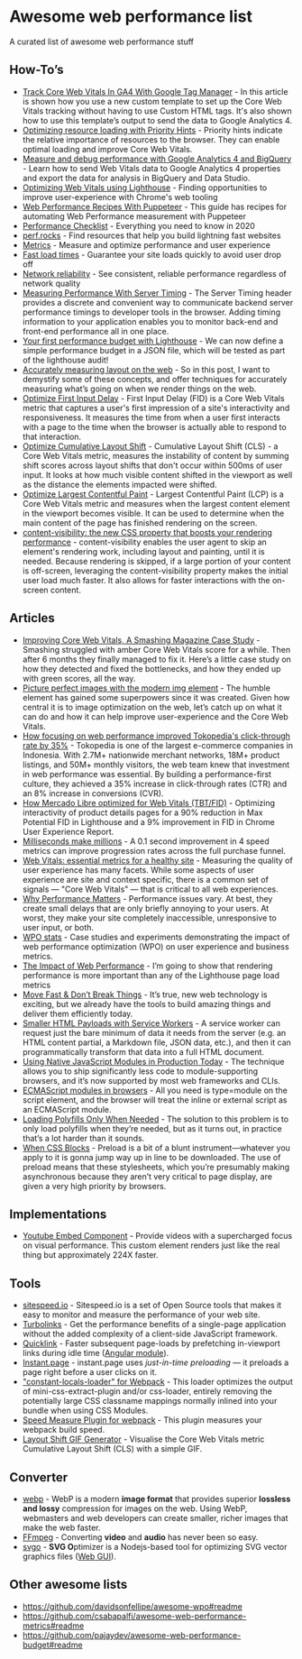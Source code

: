 # Awesome web **performance** list

A curated list of awesome web performance stuff

## How-To’s

- [Track Core Web Vitals In GA4 With Google Tag Manager](https://www.simoahava.com/analytics/track-core-web-vitals-in-ga4-with-google-tag-manager/) - In this article is shown how you use a new custom template to set up the Core Web Vitals tracking without having to use Custom HTML tags. It's also shown how to use this template’s output to send the data to Google Analytics 4.
- [Optimizing resource loading with Priority Hints](https://web.dev/priority-hints/) - Priority hints indicate the relative importance of resources to the browser. They can enable optimal loading and improve Core Web Vitals.
- [Measure and debug performance with Google Analytics 4 and BigQuery](https://web.dev/vitals-ga4/) - Learn how to send Web Vitals data to Google Analytics 4 properties and export the data for analysis in BigQuery and Data Studio.
- [Optimizing Web Vitals using Lighthouse](https://web.dev/optimize-vitals-lighthouse/) - Finding opportunities to improve user-experience with Chrome's web tooling
- [Web Performance Recipes With Puppeteer](https://addyosmani.com/blog/puppeteer-recipes/) - This guide has recipes for automating Web Performance measurement with Puppeteer
- [Performance Checklist](https://www.smashingmagazine.com/2020/01/front-end-performance-checklist-2020-pdf-pages/) - Everything you need to know in 2020
- [perf.rocks](https://perf.rocks/) - Find resources that help you build lightning fast websites
- [Metrics](https://web.dev/metrics/) - Measure and optimize performance and user experience
- [Fast load times](https://web.dev/fast/) - Guarantee your site loads quickly to avoid user drop off
- [Network reliability](https://web.dev/reliable/) - See consistent, reliable performance regardless of network quality
- [Measuring Performance With Server Timing](https://www.smashingmagazine.com/2018/10/performance-server-timing/) - The Server Timing header provides a discrete and convenient way to communicate backend server performance timings to developer tools in the browser. Adding timing information to your application enables you to monitor back-end and front-end performance all in one place.
- [Your first performance budget with Lighthouse](https://bitsofco.de/your-first-performance-budget-with-lighthouse/) - We can now define a simple performance budget in a JSON file, which will be tested as part of the lighthouse audit!
- [Accurately measuring layout on the web](https://nolanlawson.com/2018/09/25/accurately-measuring-layout-on-the-web/) - So in this post, I want to demystify some of these concepts, and offer techniques for accurately measuring what’s going on when we render things on the web.
- [Optimize First Input Delay](https://web.dev/optimize-fid/) - First Input Delay (FID) is a Core Web Vitals metric that captures a user's first impression of a site's interactivity and responsiveness. It measures the time from when a user first interacts with a page to the time when the browser is actually able to respond to that interaction.
- [Optimize Cumulative Layout Shift](https://web.dev/optimize-cls/) - Cumulative Layout Shift (CLS) - a Core Web Vitals metric, measures the instability of content by summing shift scores across layout shifts that don't occur within 500ms of user input. It looks at how much visible content shifted in the viewport as well as the distance the elements impacted were shifted.
- [Optimize Largest Contentful Paint](https://web.dev/optimize-lcp/) - Largest Contentful Paint (LCP) is a Core Web Vitals metric and measures when the largest content element in the viewport becomes visible. It can be used to determine when the main content of the page has finished rendering on the screen.
- [content-visibility: the new CSS property that boosts your rendering performance](https://web.dev/content-visibility/) - content-visibility enables the user agent to skip an element's rendering work, including layout and painting, until it is needed. Because rendering is skipped, if a large portion of your content is off-screen, leveraging the content-visibility property makes the initial user load much faster. It also allows for faster interactions with the on-screen content.

## Articles

- [Improving Core Web Vitals, A Smashing Magazine Case Study](https://www.smashingmagazine.com/2021/12/core-web-vitals-case-study-smashing-magazine/) - Smashing struggled with amber Core Web Vitals score for a while. Then after 6 months they finally managed to fix it. Here’s a little case study on how they detected and fixed the bottlenecks, and how they ended up with green scores, all the way.
- [Picture perfect images with the modern img element](https://stackoverflow.blog/2022/03/28/picture-perfect-images-with-the-modern-element/) - The humble <img> element has gained some superpowers since it was created. Given how central it is to image optimization on the web, let’s catch up on what it can do and how it can help improve user-experience and the Core Web Vitals. 
- [How focusing on web performance improved Tokopedia's click-through rate by 35%](https://web.dev/tokopedia/) - Tokopedia is one of the largest e-commerce companies in Indonesia. With 2.7M+ nationwide merchant networks, 18M+ product listings, and 50M+ monthly visitors, the web team knew that investment in web performance was essential. By building a performance-first culture, they achieved a 35% increase in click-through rates (CTR) and an 8% increase in conversions (CVR).
- [How Mercado Libre optimized for Web Vitals (TBT/FID)](https://web.dev/how-mercadolibre-optimized-web-vitals/) - Optimizing interactivity of product details pages for a 90% reduction in Max Potential FID in Lighthouse and a 9% improvement in FID in Chrome User Experience Report.
- [Milliseconds make millions](https://web.dev/milliseconds-make-millions/) - A 0.1 second improvement in 4 speed metrics can improve progression rates across the full purchase funnel.
- [Web Vitals: essential metrics for a healthy site](https://blog.chromium.org/2020/05/introducing-web-vitals-essential-metrics.html?m=1) - Measuring the quality of user experience has many facets. While some aspects of user experience are site and context specific, there is a common set of signals — "Core Web Vitals" — that is critical to all web experiences.
- [Why Performance Matters](https://developers.google.com/web/fundamentals/performance/why-performance-matters) - Performance issues vary. At best, they create small delays that are only briefly annoying to your users. At worst, they make your site completely inaccessible, unresponsive to user input, or both.
- [WPO stats](https://wpostats.com/) - Case studies and experiments demonstrating the impact of web performance optimization (WPO) on user experience and business metrics.
- [The Impact of Web Performance](https://simplified.dev/performance/impact-of-web-performance) - I’m going to show that rendering performance is more important than any of the Lighthouse page load metrics
- [Move Fast & Don’t Break Things](https://www.filamentgroup.com/lab/dontbreakthings/) - It’s true, new web technology is exciting, but we already have the tools to build amazing things and deliver them efficiently today.
- [Smaller HTML Payloads with Service Workers](https://philipwalton.com/articles/smaller-html-payloads-with-service-workers/) - A service worker can request just the bare minimum of data it needs from the server (e.g. an HTML content partial, a Markdown file, JSON data, etc.), and then it can programmatically transform that data into a full HTML document.
- [Using Native JavaScript Modules in Production Today](https://philipwalton.com/articles/using-native-javascript-modules-in-production-today/) - The technique allows you to ship significantly less code to module-supporting browsers, and it’s now supported by most web frameworks and CLIs.
- [ECMAScript modules in browsers](https://jakearchibald.com/2017/es-modules-in-browsers/) - All you need is type=module on the script element, and the browser will treat the inline or external script as an ECMAScript module.
- [Loading Polyfills Only When Needed](https://philipwalton.com/articles/loading-polyfills-only-when-needed/) - The solution to this problem is to only load polyfills when they’re needed, but as it turns out, in practice that’s a lot harder than it sounds.
- [When CSS Blocks](https://timkadlec.com/remembers/2020-02-13-when-css-blocks/) - Preload is a bit of a blunt instrument—whatever you apply to it is gonna jump way up in line to be downloaded. The use of preload means that these stylesheets, which you’re presumably making asynchronous because they aren’t very critical to page display, are given a very high priority by browsers.

## Implementations

- [Youtube Embed Component](https://github.com/paulirish/lite-youtube-embed) - Provide videos with a supercharged focus on visual performance. This custom element renders just like the real thing but approximately 224X faster.

## Tools

- [sitespeed.io](https://www.sitespeed.io/) - Sitespeed.io is a set of Open Source tools that makes it easy to monitor and measure the performance of your web site.
- [Turbolinks](https://github.com/turbolinks/turbolinks) - Get the performance benefits of a single-page application without the added complexity of a client-side JavaScript framework.
- [Quicklink](https://getquick.link/) - Faster subsequent page-loads by prefetching in-viewport links during idle time ([Angular module](https://www.npmjs.com/package/ngx-quicklink)).
- [Instant.page](https://github.com/instantpage/instant.page) - instant.page uses *just-in-time preloading* — it preloads a page right before a user clicks on it.
- ["constant-locals-loader" for Webpack](https://www.npmjs.com/package/constant-locals-loader) - This loader optimizes the output of mini-css-extract-plugin and/or css-loader, entirely removing the potentially large CSS classname mappings normally inlined into your bundle when using CSS Modules.
- [Speed Measure Plugin for webpack](https://www.npmjs.com/package/speed-measure-webpack-plugin) - This plugin measures your webpack build speed.
- [Layout Shift GIF Generator](https://github.com/workeffortwaste/layout-shift-gif) - Visualise the Core Web Vitals metric Cumulative Layout Shift (CLS) with a simple GIF.

## Converter

- [webp](https://developers.google.com/speed/webp) - WebP is a modern **image format** that provides superior **lossless and lossy** compression for images on the web. Using WebP, webmasters and web developers can create smaller, richer images that make the web faster.
- [FFmpeg](https://www.ffmpeg.org/) - Converting **video** and **audio** has never been so easy.
- [svgo](https://github.com/svg/svgo) - **SVG O**ptimizer is a Nodejs-based tool for optimizing SVG vector graphics files ([Web GUI](https://jakearchibald.github.io/svgomg/)).

## Other awesome lists

- https://github.com/davidsonfellipe/awesome-wpo#readme
- https://github.com/csabapalfi/awesome-web-performance-metrics#readme
- https://github.com/pajaydev/awesome-web-performance-budget#readme
